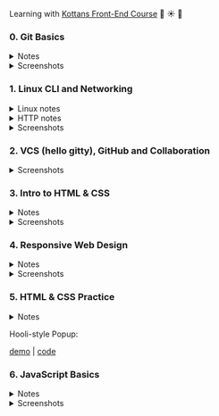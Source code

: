 Learning with [Kottans Front-End Course](https://github.com/kottans/frontend) :palm_tree: :sunny: :tropical_drink:

### 0. Git Basics

<details>
<summary>Notes</summary>

`a` - added, `c` - changed  
`git log` - review the commit history  
`git log -p` - review the commit history with details of changes  
`git show commitId` - info about commit and associated patch  
`git config -l` - to look at config  
`checkout` (for unstaged "undos") and `reset` (for staged "undos") are generally used for making local or private 'undos'. `revert` is considered a safe operation for 'public undos' as it creates new history which can be shared remotely and doesn't overwrite history remote team members may be dependent on.  
`git commit --amend` - allows us to modify and add changes to the **most recent** commit. Avoid for public commits as would create mess.
`git merge --abort` - If there are merge conflicts (meaning files are incompatible), --abort can be used to abort the merge action.  
`git branch -r` - lists remote branches

</details>

<details>
<summary>Screenshots</summary>

![Introduction to Git and GitHub - week 1](task_git_basics/git_week_1.png)

![Introduction to Git and GitHub - week 2](task_git_basics/git_week_2.png)

![git main tab test results](task_git_basics/git_main.png)

![git remote tab test results](task_git_basics/git_remote.png)

</details>

### 1. Linux CLI and Networking

<details>
<summary>Linux notes</summary>

`ls` - list content of directory in alphabetical order  
`ls -l` - long list

1.  `-` - file or `d` - directory
2.  9 characters related to security divided on 3 sets (user(owner), group, other(world)) of 3 permissions (rwx)
    `r` - read file  
     `w` - write/modify file  
     `x` - execute file. This permission is given only if file is a program  
     `-` - permission revoked (відкликаний)
3.  owner
4.  group owner
5.  size of the file in bytes
6.  time the file was last modified
7.  filename

  <details>
  <summary>Screenshots</summary>

![linux long list example](task_linux_cli/linux_long_list.png)

![permission groups](task_linux_cli/permissions.png)

  </details>

`chmod` - change mode  
 `chmod o+x FileName`
`o` - other (could be u (user) or g(group))  
 `+` - add permission  
 `x` - execute (could be r(read) or w(wright))  
 `*` - wildcard, matches any number of characters, so file name `*` matches all the files in the directory
`?` - wildcard, matches exactly one character (s?n)  
`groups` - listing of current user group memberships

`more FileName` - view content of a file. Hit the spacebar to see next page of file content  
`mkdir DirectoryName` - make directory.  
`mv FileName TargetDirectoryName` - Move file into directory  
`mv OldFileName NewFileName` - rename file  
`cd TargetDirectory` - change directory to target directory  
`pwd` - print working directory (to find out where you are)  
`cd ..` - change directory to previous directory  
`cp OriginalFileName CopiedFileName` - copy file  
`cp -r` - copy directory  
`rm` - remove file  
`rmdir` - remove empty directory  
`rm -r` - remove directory tree  
`/` - root directory

`~` - home directory  
`man -k Keyword` - search command that has Keyword somewhere  
`find -name "Name"`  
`cat` - concatenate  
`>` - where you want output of concatenation go. over-writes existing file  
`>>` - appends to existing file

`lpr` - send to default printer (line printer)  
`lpq` - display print queue  
`lprm` - remove from print queue

`df` - disc free. "Used" and "Available" columns do not add up to the "1k-blocks" (total) column. That is because a percentage of the disk is always set aside for administrative use. In this case, 5% of each disk is reserved.

`ps aux` - process status  
`|` - pipe, sends the output of a command as the input to another command  
`grep` - file for a particular pattern of characters

</details>

<details>
<summary>HTTP notes</summary>

Every request raised by the browser is **independent**. The HTTP protocol is **stateless**. That means that each individual request needs to carry all the information needed to fulfill it (through headers).  
The requests are sent, and responses are received over the **TCP/IP layer**. The default port for HTTP communication is **port 80**, but this can be configured differently for different applications. A TCP stream is broken into IP packets, and it ensures that those packets always arrive in the correct order without fail. HTTP is an application layer protocol over TCP, which is over IP.
HTTPS is a secure version of HTTP, inserting an additional layer between HTTP and TCP called TLS or SSL (Transport Layer Security or **Secure Sockets Layer**, respectively). HTTPS communicates over **port 443** by default.
HTTPS uses the Secure Sockets Layer (SSL) or Transport Layer Security (TLS) to encrypt the entire communication between the client and the server. This makes sure that the client is connected only to the right server. Also, it verifies that the data is transferred only to the intended server.  
When a client makes a request over HTTPS, it first tries to locate a certificate on the server. If the cert is found, it attempts to verify it against its known list of CAs. If it's not one of the listed CAs, it might show a dialog to the user warning about the website's certificate. Once the certificate is verified, the SSL handshake is complete, and secure transmission is in effect.
An HTTP connection is identified by source-IP, source-port and destination-IP, destination-port.
Steps:

- resolve IP address from host name via DNS
- establish a connection with the server
- send a request
- wait for a response
- close connection
  HTTP/1.1 introduced persistent connections, long-lived connections that stay open until the client closes them.  
  browsers/clients also employ a technique, called parallel connections, to minimize network delays.  
  2.0 - multiple requests with one connection
  HTTP request parts:
  1. Request line: verb, path, HTTP version (GET /articles/http-basics HTTP/1.1)
  2. Headers
  3. Body  
     HTTP response parts:
  4. Status line: includes a status code that indicates whether the request succeeded (status code 200) or why the request failed. It also includes the HTTP version and a very brief description of the status. (HTTP/1.1 200 OK)
  5. Headers
  6. Body

</details>

<details>
<summary>Screenshots</summary>

![Linux quiz](task_linux_cli/linux_quiz.png)

</details>

### 2. VCS (hello gitty), GitHub and Collaboration

<details>
<summary>Screenshots</summary>

![Introduction to Git and GitHub - week 3](task_git_collaboration/git_week_3.png)

![Introduction to Git and GitHub - week 4](task_git_collaboration/git_week_4.png)

</details>

### 3. Intro to HTML & CSS

<details>
<summary>Notes</summary>

Horizontal margins do not collapse. Vertical margins collapse.

`position: relative` The element is positioned according to the normal flow of the document, and then offset **relative to itself** based on the values of top, right, bottom, and left. The offset **does not affect the position of any other elements**; thus, the **space** given for the element **in the page layout is the same** as if position were static.  
`position: absolute` The element is **removed from the normal document flow**, and no space is created for the element in the page layout. It is positioned **relative to its closest positioned ancestor**, if any; otherwise, it is placed relative to the initial containing block. Its final position is determined by the values of top, right, bottom, and left.  
`position: fixed` The element is **removed from the normal document flow**, and no space is created for the element in the page layout. It is positioned **relative to the initial containing block** established by the viewport.

CSS Specificity: 0,0,0,0 (inline style, id, class/pseudo-class/attribute, elements reference)

`div, p` Selects all **div** elements and all **p** elements  
`div p` Selects all **p** elements inside **div** elements  
`div > p` Selects all **p** elements where the direct parent is a **div** element  
`div + p` Selects the first **p** element that is placed immediately after **div** elements  
`p ~ ul` Selects every **ul** element that is preceded by a **p** element

`colspan` attribute to span columns  
`rowspan` attribute to span rows

`<datalist>` contains a set of `<option>` elements and works with an `<input>` to search through choices. Setting type to "list" will pair the `<input>` with a `<datalist>` element if the id of both are the same.

```
img[src*='winter'] {
  height: 50px;
}
```

`serif` and `sans-serif` are keyword values that can be added as a final fallback font if nothing else in the font stack is available.

</details>    
<details>
<summary>Screenshots</summary>

![Introduction to HTML & CSS - week 1](task_html_css_intro/HTML_CSS_week1.png)

![Introduction to HTML & CSS - week 2](task_html_css_intro/HTML_CSS_week2.png)

![HTML & CSS intro](task_html_css_intro/html_css_intro.png)

</details>

### 4. Responsive Web Design

<details>
<summary>Notes</summary>

`<meta name="viewport" content="width=device-width, initial-scale=1">`  
`width=device-width` sets the width of the viewport to the width of the device.  
`initial-scale=1` sets the initial zoom level when the user visits the page.

```
img {
  max-width: 100%;
  display: block;
}
```

Use the `width` and `height` attributes on your <img> tag. This is because modern browsers will use this information to **reserve space** for the image before it loads in, this will help to avoid layout shifts as content loads.

`<link rel="stylesheet" href="print.css" media="print">`

Header, body, footer:

```
.wrapper {
  flex-direction: column;
  justify-content: space-between;
}
```

```
.wrapper {
  flex-direction: column;
}
.main {
  flex: 1 1 auto; //flex-grow (0 - no grow allowed), flex-shrink (0 - no shrink allowed)
}
```

Create space of 16px between columns in flex container:

```
.flex_row {
  margin: 0 -8px;
}
.flex_columns_inside_row {
  padding: 0 8px;
}
```

</details>
<details>
<summary>Screenshots</summary>

![Flexbox Froggy](task_responsive_web_design/responsive_froggy.png)

![Grid Garden](task_responsive_web_design/responsive_garden.png)

</details>

### 5. HTML & CSS Practice

<details>
<summary>Notes</summary>

```
.visually-hidden {
  position: absolute;
  width: 1px;
  height: 1px;
  margin: -1px;
  border: 0;
  padding: 0;
  overflow: hidden;
  clip: rect(0 0 0 0);
}
```

</details>

Hooli-style Popup:    

[demo](https://natalka2019.github.io/kottans-popup/) | [code](https://github.com/Natalka2019/kottans-popup)

### 6. JavaScript Basics

<details>
<summary>Notes</summary>

**Recursive functions** must have a base case when they return without calling the function again (in this example, when n <= 0), otherwise they can never finish executing.

</details>
<details>
<summary>Screenshots</summary>

![Intro to JS](task_js_basics/JS_intro.png)

</details>